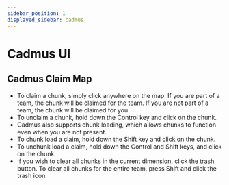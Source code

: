 ```yaml
---
sidebar_position: 1
displayed_sidebar: cadmus
---
```


# Cadmus UI

## Cadmus Claim Map

- To claim a chunk, simply click anywhere on the map. If you are part of a team, the chunk will be claimed for the team. If you are not part of a team, the chunk will be claimed for you.
- To unclaim a chunk, hold down the Control key and click on the chunk.
- Cadmus also supports chunk loading, which allows chunks to function even when you are not present.
- To chunk load a claim, hold down the Shift key and click on the chunk.
- To unchunk load a claim, hold down the Control and Shift keys, and click on the chunk.
- If you wish to clear all chunks in the current dimension, click the trash button. To clear all chunks for the entire team, press Shift and click the trash icon.